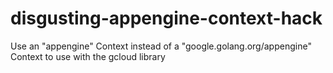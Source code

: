 # disgusting-appengine-context-hack
Use an "appengine" Context instead of a "google.golang.org/appengine" Context to use with the gcloud library
